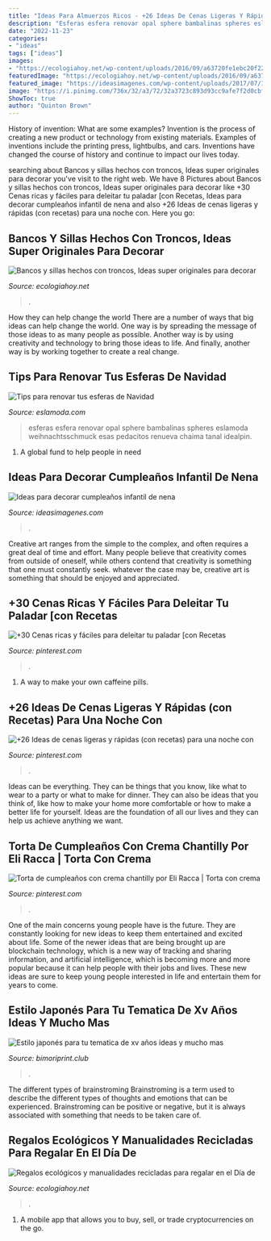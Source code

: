 ```yaml
---
title: "Ideas Para Almuerzos Ricos - +26 Ideas De Cenas Ligeras Y Rápidas (con Recetas) Para Una Noche Con"
description: "Esferas esfera renovar opal sphere bambalinas spheres eslamoda weihnachtsschmuck esas pedacitos renueva chaima tanal idealpin"
date: "2022-11-23"
categories:
- "ideas"
tags: ["ideas"]
images:
- "https://ecologiahoy.net/wp-content/uploads/2016/09/a63720fe1ebc20f22292213fcffea8f9.jpg"
featuredImage: "https://ecologiahoy.net/wp-content/uploads/2016/09/a63720fe1ebc20f22292213fcffea8f9.jpg"
featured_image: "https://ideasimagenes.com/wp-content/uploads/2017/07/IdeasNena24.jpg"
image: "https://i.pinimg.com/736x/32/a3/72/32a3723c893d93cc9afe7f2d0cbf08ee.jpg"
ShowToc: true
author: "Quinton Brown"
---
```



History of invention: What are some examples?
Invention is the process of creating a new product or technology from existing materials. Examples of inventions include the printing press, lightbulbs, and cars. Inventions have changed the course of history and continue to impact our lives today.

	

		
searching about Bancos y sillas hechos con troncos, Ideas super originales para decorar you've visit to the right web. We have 8 Pictures about Bancos y sillas hechos con troncos, Ideas super originales para decorar like +30 Cenas ricas y fáciles para deleitar tu paladar [con Recetas, Ideas para decorar cumpleaños infantil de nena and also +26 Ideas de cenas ligeras y rápidas (con recetas) para una noche con. Here you go:
		
    
## Bancos Y Sillas Hechos Con Troncos, Ideas Super Originales Para Decorar

<img loading=lazy src="https://ecologiahoy.net/wp-content/uploads/2016/09/a63720fe1ebc20f22292213fcffea8f9.jpg" onerror="this.onerror=null;this.src='https://tse1.mm.bing.net/th?id=OIP.6oQ-tl-OXkwcp0MGbfgFRgHaJ4&amp;pid=15.1';" alt="Bancos y sillas hechos con troncos, Ideas super originales para decorar">

_Source: ecologiahoy.net_

>. 

	

How they can help change the world
There are a number of ways that big ideas can help change the world. One way is by spreading the message of those ideas to as many people as possible. Another way is by using creativity and technology to bring those ideas to life. And finally, another way is by working together to create a real change.

    
## Tips Para Renovar Tus Esferas De Navidad

<img loading=lazy src="https://eslamoda.com/wp-content/uploads/sites/2/2015/11/esfera-joyas.jpg" onerror="this.onerror=null;this.src='https://tse1.mm.bing.net/th?id=OIP.KIsqf9L5q3-lgRnhCRUGrQHaMF&amp;pid=15.1';" alt="Tips para renovar tus esferas de Navidad">

_Source: eslamoda.com_

>esferas esfera renovar opal sphere bambalinas spheres eslamoda weihnachtsschmuck esas pedacitos renueva chaima tanal idealpin. 

	

1. A global fund to help people in need 

    
## Ideas Para Decorar Cumpleaños Infantil De Nena

<img loading=lazy src="https://ideasimagenes.com/wp-content/uploads/2017/07/IdeasNena24.jpg" onerror="this.onerror=null;this.src='https://tse3.mm.bing.net/th?id=OIP.sesGAolr9F02Ipo0DeULNwHaJ4&amp;pid=15.1';" alt="Ideas para decorar cumpleaños infantil de nena">

_Source: ideasimagenes.com_

>. 

	

Creative art ranges from the simple to the complex, and often requires a great deal of time and effort. Many people believe that creativity comes from outside of oneself, while others contend that creativity is something that one must constantly seek. whatever the case may be, creative art is something that should be enjoyed and appreciated.

    
## +30 Cenas Ricas Y Fáciles Para Deleitar Tu Paladar [con Recetas

<img loading=lazy src="https://i.pinimg.com/736x/c4/f2/60/c4f260c10f2b875769a33219ebb46a14.jpg" onerror="this.onerror=null;this.src='https://tse2.mm.bing.net/th?id=OIP.tnVPA3B4ocrzkE05UvLaqAHaLG&amp;pid=15.1';" alt="+30 Cenas ricas y fáciles para deleitar tu paladar [con Recetas">

_Source: pinterest.com_

>. 

	

1. A way to make your own caffeine pills.

    
## +26 Ideas De Cenas Ligeras Y Rápidas (con Recetas) Para Una Noche Con

<img loading=lazy src="https://i.pinimg.com/736x/32/a3/72/32a3723c893d93cc9afe7f2d0cbf08ee.jpg" onerror="this.onerror=null;this.src='https://tse3.mm.bing.net/th?id=OIP.vVAuMZzZrdGDfT3Qs9PA1QHaLH&amp;pid=15.1';" alt="+26 Ideas de cenas ligeras y rápidas (con recetas) para una noche con">

_Source: pinterest.com_

>. 

	

Ideas can be everything. They can be things that you know, like what to wear to a party or what to make for dinner. They can also be ideas that you think of, like how to make your home more comfortable or how to make a better life for yourself. Ideas are the foundation of all our lives and they can help us achieve anything we want.

    
## Torta De Cumpleaños Con Crema Chantilly Por Eli Racca | Torta Con Crema

<img loading=lazy src="https://i.pinimg.com/736x/f6/a3/fe/f6a3fe85b8b090c8a9c4d902a5dc7d51.jpg" onerror="this.onerror=null;this.src='https://tse2.mm.bing.net/th?id=OIP.jPyJxU5Z4vBhviALF7uaYgHaJ8&amp;pid=15.1';" alt="Torta de cumpleaños con crema chantilly por Eli Racca | Torta con crema">

_Source: pinterest.com_

>. 

	

One of the main concerns young people have is the future. They are constantly looking for new ideas to keep them entertained and excited about life. Some of the newer ideas that are being brought up are blockchain technology, which is a new way of tracking and sharing information, and artificial intelligence, which is becoming more and more popular because it can help people with their jobs and lives. These new ideas are sure to keep young people interested in life and entertain them for years to come.

    
## Estilo Japonés Para Tu Tematica De Xv Años Ideas Y Mucho Mas

<img loading=lazy src="http://bimoriprint.club/wp-content/uploads/2020/07/Bimori.print_xvañosjapon_08.jpg" onerror="this.onerror=null;this.src='https://tse2.mm.bing.net/th?id=OIP.KGnSDCD8euc0p2-kCgvAYAHaLH&amp;pid=15.1';" alt="Estilo japonés para tu tematica de xv años ideas y mucho mas">

_Source: bimoriprint.club_

>. 

	

The different types of brainstroming
Brainstroming is a term used to describe the different types of thoughts and emotions that can be experienced. Brainstroming can be positive or negative, but it is always associated with something that needs to be taken care of.

    
## Regalos Ecológicos Y Manualidades Recicladas Para Regalar En El Día De

<img loading=lazy src="http://ecologiahoy.net/wp-content/uploads/2017/09/DSCN2803.jpg" onerror="this.onerror=null;this.src='https://tse2.mm.bing.net/th?id=OIP.PFJXgNQD4pV2TTW2Oqp0xQHaJ3&amp;pid=15.1';" alt="Regalos ecológicos y manualidades recicladas para regalar en el Día de">

_Source: ecologiahoy.net_

>. 

	

1. A mobile app that allows you to buy, sell, or trade cryptocurrencies on the go.

